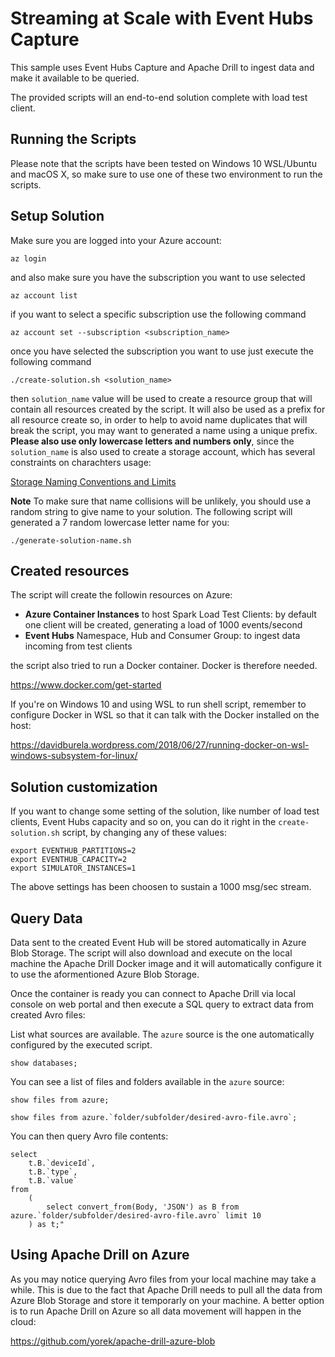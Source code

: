 # Streaming at Scale with Event Hubs Capture

This sample uses Event Hubs Capture and Apache Drill to ingest data and make it available to be queried.

The provided scripts will an end-to-end solution complete with load test client.

## Running the Scripts

Please note that the scripts have been tested on Windows 10 WSL/Ubuntu and macOS X, so make sure to use one of these two environment to run the scripts.

## Setup Solution

Make sure you are logged into your Azure account:

    az login

and also make sure you have the subscription you want to use selected

    az account list

if you want to select a specific subscription use the following command

    az account set --subscription <subscription_name>

once you have selected the subscription you want to use just execute the following command

    ./create-solution.sh <solution_name>

then `solution_name` value will be used to create a resource group that will contain all resources created by the script. It will also be used as a prefix for all resource create so, in order to help to avoid name duplicates that will break the script, you may want to generated a name using a unique prefix. **Please also use only lowercase letters and numbers only**, since the `solution_name` is also used to create a storage account, which has several constraints on charachters usage:

[Storage Naming Conventions and Limits](https://docs.microsoft.com/en-us/azure/architecture/best-practices/naming-conventions#storage)

**Note**
To make sure that name collisions will be unlikely, you should use a random string to give name to your solution. The following script will generated a 7 random lowercase letter name for you:

    ./generate-solution-name.sh

## Created resources

The script will create the followin resources on Azure:

* **Azure Container Instances** to host Spark Load Test Clients: by default one client will be created, generating a load of 1000 events/second
* **Event Hubs** Namespace, Hub and Consumer Group: to ingest data incoming from test clients

the script also tried to run a Docker container. Docker is therefore needed.

https://www.docker.com/get-started

If you're on Windows 10 and using WSL to run shell script, remember to configure Docker in WSL so that it can talk with the Docker installed on the host:

https://davidburela.wordpress.com/2018/06/27/running-docker-on-wsl-windows-subsystem-for-linux/

## Solution customization

If you want to change some setting of the solution, like number of load test clients, Event Hubs capacity and so on, you can do it right in the `create-solution.sh` script, by changing any of these values:

    export EVENTHUB_PARTITIONS=2
    export EVENTHUB_CAPACITY=2
    export SIMULATOR_INSTANCES=1

The above settings has been choosen to sustain a 1000 msg/sec stream.

## Query Data

Data sent to the created Event Hub will be stored automatically in Azure Blob Storage. The script will also download and execute on the local machine the Apache Drill Docker image and it will automatically configure it to use the aformentioned Azure Blob Storage.

Once the container is ready you can connect to Apache Drill via local console on web portal and then execute a SQL query to extract data from created Avro files:

List what sources are available. The `azure` source is the one automatically configured by the executed script.

    show databases;

You can see a list of files and folders available in the `azure` source:

    show files from azure;

    show files from azure.`folder/subfolder/desired-avro-file.avro`;

You can then query Avro file contents:

    select 
        t.B.`deviceId`, 
        t.B.`type`, 
        t.B.`value` 
    from 
        (
            select convert_from(Body, 'JSON') as B from azure.`folder/subfolder/desired-avro-file.avro` limit 10
        ) as t;"

## Using Apache Drill on Azure

As you may notice querying Avro files from your local machine may take a while. This is due to the fact that Apache Drill needs to pull all the data from Azure Blob Storage and store it temporarly on your machine. A better option is to run Apache Drill on Azure so all data movement will happen in the cloud:

https://github.com/yorek/apache-drill-azure-blob 
